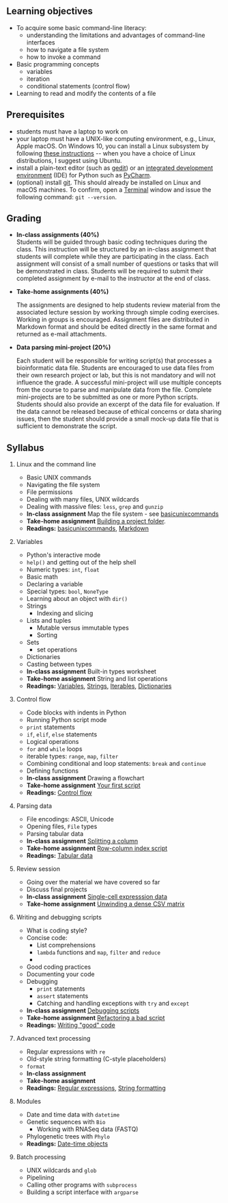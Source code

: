 ## Learning objectives
* To acquire some basic command-line literacy:
  * understanding the limitations and advantages of command-line interfaces
  * how to navigate a file system
  * how to invoke a command
* Basic programming concepts
  * variables
  * iteration
  * conditional statements (control flow)
* Learning to read and modify the contents of a file

## Prerequisites
* students must have a laptop to work on
* your laptop must have a UNIX-like computing environment, e.g., Linux, Apple macOS.  On Windows 10, you can install a Linux subsystem by following [these instructions](https://docs.microsoft.com/en-us/windows/wsl/install-win10) -- when you have a choice of Linux distributions, I suggest using Ubuntu.
* install a plain-text editor (such as [gedit](https://wiki.gnome.org/Apps/Gedit)) or an [integrated development environment](https://en.wikipedia.org/wiki/Integrated_development_environment) (IDE) for Python such as [PyCharm](https://www.jetbrains.com/pycharm/).
* (optional) install [git](https://git-scm.com/book/en/v2/Getting-Started-Installing-Git).  This should already be installed on Linux and macOS machines.  To confirm, open a [Terminal](https://en.wikipedia.org/wiki/Terminal_emulator) window and issue the following command: `git --version`.

## Grading

* **In-class assignments (40%)**  
  Students will be guided through basic coding techniques during the class.  This instruction will be structured by an in-class assignment that students will complete while they are participating in the class.  Each assignment will consist of a small number of questions or tasks that will be demonstrated in class.  Students will be required to submit their completed assignment by e-mail to the instructor at the end of class.

* **Take-home assignments (40%)**
  
  The assignments are designed to help students review material from the associated lecture session by working through simple coding exercises.  Working in groups is encouraged.  Assignment files are distributed in Markdown format and should be edited directly in the same format and returned as e-mail attachments.  

* **Data parsing mini-project (20%)**
  
  Each student will be responsible for writing script(s) that processes a bioinformatic data file.  Students are encouraged to use data files from their own research project or lab, but this is not mandatory and will not influence the grade.  A successful mini-project will use multiple concepts from the course to parse and manipulate data from the file.  Complete mini-projects are to be submitted as one or more Python scripts.  Students should also provide an excerpt of the data file for evaluation.  If the data cannot be released because of ethical concerns or data sharing issues, then the student should provide a small mock-up data file that is sufficient to demonstrate the script.


## Syllabus

1. Linux and the command line
   * Basic UNIX commands
   * Navigating the file system
   * File permissions
   * Dealing with many files, UNIX wildcards
   * Dealing with massive files: `less`, `grep` and `gunzip`
   * **In-class assignment** Map the file system - see [basicunixcommands](Readings/basicunixcommands.md)
   * **Take-home assignment** [Building a project folder](Assignments/takehome1.md).
   * **Readings:** [basicunixcommands](Readings/basicunixcommands.md), [Markdown](Readings/Markdown.md)

2. Variables
   * Python's interactive mode
   * `help()` and getting out of the help shell
   * Numeric types: `int`, `float`
   * Basic math
   * Declaring a variable
   * Special types: `bool`, `NoneType`
   * Learning about an object with `dir()`
   * Strings
     * Indexing and slicing
   * Lists and tuples
     * Mutable versus immutable types
     * Sorting
   * Sets
     * set operations
   * Dictionaries
   * Casting between types
   * **In-class assignment** Built-in types worksheet
   * **Take-home assignment** String and list operations
   * **Readings:** [Variables](Readings/Variables.md), [Strings](Readings/Strings.md), [Iterables](Readings/Iterables.md), [Dictionaries](Readings/Dictionaries.md)

3. Control flow
   * Code blocks with indents in Python
   * Running Python script mode
   * `print` statements
   * `if`, `elif`, `else` statements
   * Logical operations
   * `for` and `while` loops
   * iterable types: `range`, `map`, `filter`
   * Combining conditional and loop statements: `break` and `continue`
   * Defining functions
   * **In-class assignment** Drawing a flowchart
   * **Take-home assignment** [Your first script](Assignments/takehome3.md)
   * **Readings:** [Control flow](Readings/ControlFlow.md)

4. Parsing data
   * File encodings: ASCII, Unicode
   * Opening files, `File` types
   * Parsing tabular data
   * **In-class assignment** [Splitting a column](Assignments/inclass4.md)
   * **Take-home assignment** [Row-column index script](Assignments/takehome4.md)
   * **Readings:** [Tabular data](Readings/TabularData.md)

5. Review session
   * Going over the material we have covered so far
   * Discuss final projects
   * **In-class assignment** [Single-cell expresssion data](Assignments/inclass5.md)
   * **Take-home assignment** [Unwinding a dense CSV matrix](Assignments/takehome5.md)
  
6. Writing and debugging scripts
   * What is coding style?
   * Concise code:
     * List comprehensions
     * `lambda` functions and `map`, `filter` and `reduce`
     * 
   * Good coding practices
   * Documenting your code
   * Debugging
     * `print` statements
     * `assert` statements
     * Catching and handling exceptions with `try` and `except`
   * **In-class assignment** [Debugging scripts](Assignments/inclass6.md)
   * **Take-home assignment** [Refactoring a bad script](Assignments/takehome6.md)
   * **Readings:** [Writing "good" code](Readings/GoodCode.md)

7. Advanced text processing
   * Regular expressions with `re`
   * Old-style string formatting (C-style placeholders)
   * `format`
   * **In-class assignment**
   * **Take-home assignment**
   * **Readings:** [Regular expressions](Readings/RegularExpressions.md), [String formatting](Readings/FormattedStrings.md)

8. Modules
   * Date and time data with `datetime`
   * Genetic sequences with `Bio`
     * Working with RNASeq data (FASTQ)
   * Phylogenetic trees with `Phylo`
   * **Readings:** [Date-time objects](Readings/DateTime.md)

9. Batch processing
   * UNIX wildcards and `glob`
   * Pipelining
   * Calling other programs with `subprocess`
   * Building a script interface with `argparse`

